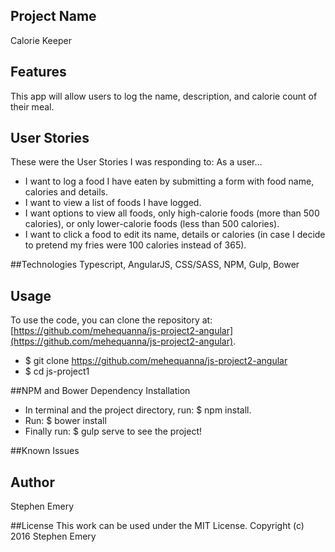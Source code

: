 ## Project Name
Calorie Keeper

## Features
This app will allow users to log the name, description, and calorie count of their meal.

## User Stories
These were the User Stories I was responding to:
As a user…
* I want to log a food I have eaten by submitting a form with food name, calories and details.
* I want to view a list of foods I have logged.
* I want options to view all foods, only high-calorie foods (more than 500 calories), or only lower-calorie foods (less than 500 calories).
* I want to click a food to edit its name, details or calories (in case I decide to pretend my fries were 100 calories instead of 365).

##Technologies
Typescript, AngularJS, CSS/SASS, NPM, Gulp, Bower

## Usage
To use the code, you can clone the repository at: [https://github.com/mehequanna/js-project2-angular](https://github.com/mehequanna/js-project2-angular).
* $ git clone https://github.com/mehequanna/js-project2-angular
* $ cd js-project1

##NPM and Bower Dependency Installation
* In terminal and the project directory, run: $ npm install.
* Run: $ bower install
* Finally run: $ gulp serve to see the project!

##Known Issues

## Author
Stephen Emery

##License
This work can be used under the MIT License.
Copyright (c) 2016 Stephen Emery
